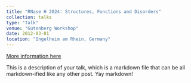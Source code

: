 ```yaml
---
title: "RNase H 2024: Structures, Functions and Disorders"
collection: talks
type: "Talk"
venue: "Gutenberg Workshop"
date: 2012-03-01
location: "Ingelheim am Rhein, Germany"
---
```

[More information here](https://4r-rtg.de/rnaseh-2024/)

This is a description of your talk, which is a markdown file that can be all markdown-ified like any other post. Yay markdown!
